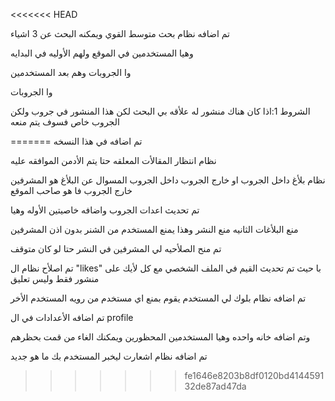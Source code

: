 <<<<<<< HEAD





تم اضافه نظام بحث متوسط القوي ويمكنه البحث عن 3 اشياء

وهيا المستخدمين في الموقع ولهم الأوليه في البدايه


وا الجروبات وهم بعد المستخدمين



وا الجروبات


الشروط
1:اذا كان هناك منشور له علأقه بي البحث لكن هذا المنشور في جروب ولكن الجروب خاص فسوف يتم منعه


=======
تم اضافه في هذا النسخه






نظام انتظار المقالأت المعلقه حتا يتم الأدمن الموافقه عليه



نظام بلأغ داخل الجروب او خارج الجروب
داخل الجروب المسوال عن البلأغ هو المشرفين 
خارج الجروب فا هو صاحب الموقع







تم تحديث اعدات الجروب واضافه خاصيتين الأوله وهيا

منع البلأغات 
الثانيه منع النشر وهذا يمنع المستخدم من الشنر بدون اذن المشرفين

تم منح الصلأحيه لي المشرفين في النشر حتا لو كان متوقف


تم اصلأح نظام ال "likes" با حيث تم تحديث القيم في الملف الشخصي مع كل لأيك على منشور فقط وليس تعليق




تم اضافه نظام بلوك لي المستخدم يقوم بمنع اي مستخدم من رويه المستخدم الأخر 

تم اضافه الأعدادات في ال profile

وتم اضافه خانه واحده وهيا المستخدمين المحظورين ويمكنك الغاء من قمت بحظرهم




تم اضافه نظام اشعارت ليخبر المستخدم بك ما هو جديد




>>>>>>> fe1646e8203b8df0120bd414459132de87ad47da
